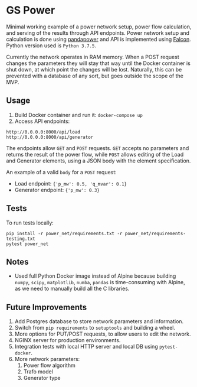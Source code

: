 # GS Power

Minimal working example of a power network setup, power flow calculation, and
serving of the results through API endpoints. Power network setup and
calculation is done using [pandapower](http://github.com/e2nIEE/pandapower) and
API is implemented using [Falcon](https://falconframework.org/). Python version
used is `Python 3.7.5`.

Currently the network operates in RAM memory. When a POST request changes the 
parameters they will stay that way until the Docker container is shut down, at
which point the changes will be lost. Naturally, this can be prevented with a 
database of any sort, but goes outside the scope of the MVP.

## Usage

1. Build Docker container and run it: `docker-compose up`
1. Access API endpoints:
```
http://0.0.0.0:8000/api/load
http://0.0.0.0:8000/api/generator
```

The endpoints allow `GET` and `POST` requests. `GET` accepts no parameters and
returns the result of the power flow, while `POST` allows editing of the 
Load and Generator elements, using a JSON body with the element specification. 

An example of a valid `body` for a `POST` request:
- Load endpoint: `{'p_mw': 0.5, 'q_mvar': 0.1}`
- Generator endpoint: `{'p_mw': 0.3}`


## Tests
To run tests locally:
```
pip install -r power_net/requirements.txt -r power_net/requirements-testing.txt
pytest power_net
```
## Notes

- Used full Python Docker image instead of Alpine because building `numpy`, 
`scipy`, `matplotlib`, `numba`, `pandas` is time-consuming with Alpine, as we 
need to manually build all the C libraries.

## Future Improvements

1. Add Postgres database to store network parameters and information.
1. Switch from `pip requirements` to `setuptools` and building a wheel.
1. More options for PUT/POST requests, to allow users to edit the network.
1. NGINX server for production environments.
1. Integration tests with local HTTP server and local DB using `pytest-docker`.
1. More network parameters: 
    1. Power flow algorithm
    1. Trafo model
    1. Generator type
